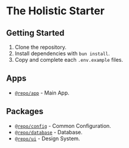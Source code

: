 # The Holistic Starter

## Getting Started

1. Clone the repository.
1. Install dependencies with `bun install`.
1. Copy and complete each `.env.example` files.

## Apps

- [`@repo/app`](apps/app/readme.md) - Main App.

## Packages

- [`@repo/config`](packages/config/readme.md) - Common Configuration.
- [`@repo/database`](packages/database/readme.md) - Database.
- [`@repo/ui`](packages/ui/readme.md) - Design System.
